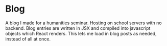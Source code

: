 Blog
====

A blog I made for a humanities seminar. Hosting on school servers with no backend. Blog entries are written in JSX and compiled into javascript objects which React renders. 
This lets me load in blog posts as needed, instead of all at once.
